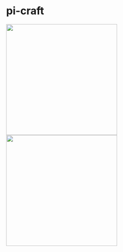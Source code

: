 # pi-craft

<p float="middle">
  <img src="https://shellywell123.github.io/The-Shenanigans-of-Shellywell123/assets/lego-pi.jpeg" width="300" />
  <img src="https://shellywell123.github.io/The-Shenanigans-of-Shellywell123/assets/door-pi.jpeg" width="300" />
</p>
